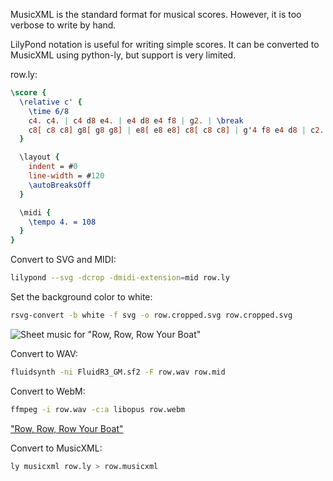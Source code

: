 MusicXML is the standard format for musical scores. However, it is too verbose to write by hand.

LilyPond notation is useful for writing simple scores. It can be converted to MusicXML using python-ly, but support is very limited.

row.ly:

```lilypond
\score {
  \relative c' {
    \time 6/8
    c4. c4. | c4 d8 e4. | e4 d8 e4 f8 | g2. | \break
    c8[ c8 c8] g8[ g8 g8] | e8[ e8 e8] c8[ c8 c8] | g'4 f8 e4 d8 | c2. \bar "|."
  }

  \layout {
    indent = #0
    line-width = #120
    \autoBreaksOff
  }

  \midi {
    \tempo 4. = 108
  }
}
```

Convert to SVG and MIDI:

```sh
lilypond --svg -dcrop -dmidi-extension=mid row.ly
```

Set the background color to white:

```sh
rsvg-convert -b white -f svg -o row.cropped.svg row.cropped.svg
```

![Sheet music for "Row, Row, Row Your Boat"](https://github.com/user-attachments/assets/efd112de-9199-47e8-a3d0-0f3513a06f9c)

Convert to WAV:

```sh
fluidsynth -ni FluidR3_GM.sf2 -F row.wav row.mid
```

Convert to WebM:

```sh
ffmpeg -i row.wav -c:a libopus row.webm
```

["Row, Row, Row Your Boat"](https://github.com/user-attachments/assets/51ee7351-5555-4a18-9f2e-d9587a8ce325)

Convert to MusicXML:

```sh
ly musicxml row.ly > row.musicxml
```
